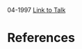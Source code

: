 

04-1997
[Link to Talk](https://www.churchofjesuschrist.org/study/general-conference/1997/04/sunday-afternoon-session?lang=eng)



# References
